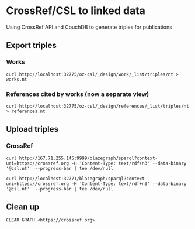 # CrossRef/CSL to linked data

Using CrossRef API and CouchDB to generate triples for publications

## Export triples

### Works

```
curl http://localhost:32775/oz-csl/_design/work/_list/triples/nt > works.nt
```

### References cited by works (now a separate view)

```
curl http://localhost:32775/oz-csl/_design/references/_list/triples/nt > references.nt
```


## Upload triples

### CrossRef

```
curl http://167.71.255.145:9999/blazegraph/sparql?context-uri=https://crossref.org -H 'Content-Type: text/rdf+n3' --data-binary '@csl.nt'  --progress-bar | tee /dev/null
```

```
curl http://localhost:32771/blazegraph/sparql?context-uri=https://crossref.org -H 'Content-Type: text/rdf+n3' --data-binary '@csl.nt'  --progress-bar | tee /dev/null
```

## Clean up

```
CLEAR GRAPH <https://crossref.org>
```